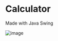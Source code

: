 # Calculator
Made with Java Swing

![image](https://github.com/user-attachments/assets/9d16b5c5-64d1-4e5a-8bee-855e75e9f411)
